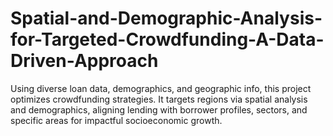 # Spatial-and-Demographic-Analysis-for-Targeted-Crowdfunding-A-Data-Driven-Approach
Using diverse loan data, demographics, and geographic info, this project optimizes crowdfunding strategies. It targets regions via spatial analysis and demographics, aligning lending with borrower profiles, sectors, and specific areas for impactful socioeconomic growth.
